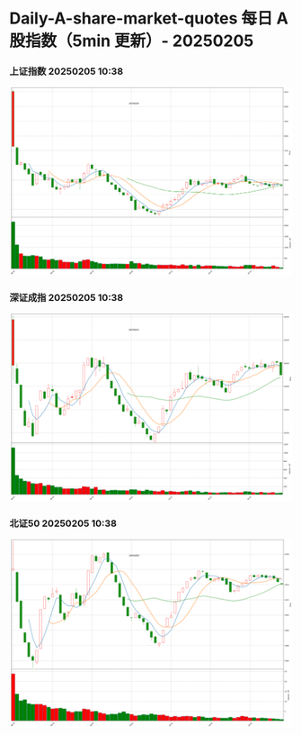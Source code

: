 
# Daily-A-share-market-quotes 每日 A 股指数（5min 更新）- 20250205

### 上证指数 20250205 10:38
![](./fig/2025/2/20250205-sh000001.png)

### 深证成指 20250205 10:38
![](./fig/2025/2/20250205-sz399001.png)

### 北证50 20250205 10:38
![](./fig/2025/2/20250205-bj899050.png)

